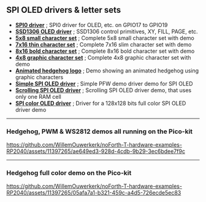## SPI OLED drivers & letter sets ##

- [****SPI0 driver****](spi-OLED-P.f) ; SPI0 driver for OLED, etc. on GPIO17 to GPIO19
- [****SSD1306 OLED driver****](SSD1306-setup(128x64)-spi.f) ; SSD1306 control primitives, XY, FILL, PAGE, etc.
- [****5x8 small character set****](ssd1306-small-chars.f) ; Complete 5x8 small character set with demo
- [****7x16 thin character set****](ssd1306-thin-chars.f) ; Complete 7x16 slim character set with demo
- [****8x16 bold character set****](ssd1306-bigbold-chars.f) ; Complete 8x16 bold character set with demo
- [****4x8 graphic character set****](ssd1306-graphic-chars.f) ; Complete 4x8 graphic character set with demo
- [****Animated hedgehog logo****](ssd1306-hedgehog.f) ; Demo showing an animated hedgehog using graphic characters
- [****Simple SPI OLED driver****](spi-OLED-example-P.f) ; Simple PFW demo driver demo for SPI OLED
- [****Scrolling SPI OLED driver****](spi-OLED-scroll-P.f) ; Scrolling SPI OLED driver demo, that uses only one RAM cell
- [****SPI color OLED driver****](ssd1351-driver-P.f) ; Driver for a 128x128 bits full color SPI OLED driver demo

***
### Hedgehog, PWM & WS2812 demos all running on the Pico-kit ###
https://github.com/WillemOuwerkerk/noForth-T-hardware-examples-RP2040/assets/11397265/ae649ed3-928d-4cdb-9b29-3ec6bdee7f9c

***
### Hedgehog full color demo on the Pico-kit ###
https://github.com/WillemOuwerkerk/noForth-T-hardware-examples-RP2040/assets/11397265/05afa7a1-b321-459c-a4d5-726ecde5ec83

